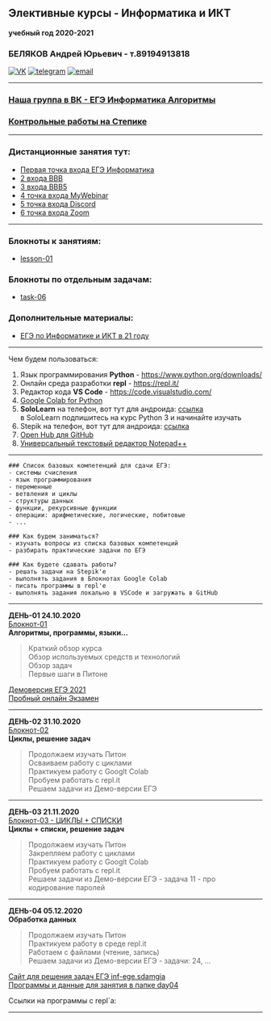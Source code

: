 ## Элективные курсы - Информатика и ИКТ
**учебный год 2020-2021**  
### БЕЛЯКОВ Андрей Юрьевич - т.89194913818  
[![VK](https://pcoding.ru/ico/vk.png)](https://vk.com/permCube) 
[![telegram](https://pcoding.ru/ico/telegram.png)](https://t.me/AndreyPerm) 
[![email](https://pcoding.ru/ico/email.png)](mailto:tt@59.ru)  
  
--- 

### [Наша группа в ВК - ЕГЭ Информатика Алгоритмы](https://vk.com/algohack)  
### [Контрольные работы на Степике](https://stepik.org/63529)  

---

### Дистанционные занятия тут:  
* [Первая точка входа ЕГЭ Информатика](https://bbb5.psaa.ru/b/and-twy-yrc)  
* [2 входа BBB](https://bbb.psaa.ru/b/and-jca-drk)  
* [3 входа BBB5](https://bbb5.psaa.ru/b/and-jxn-mr6)  
* [4 точка входа MyWebinar](https://go.mywebinar.com/npkg-qmfz-cgsl-cdtw)  
* [5 точка входа Discord](https://discord.gg/ZK4kgdn)  
* [6 точка входа Zoom](https://us04web.zoom.us/j/6931731236?pwd=T1lNamFoMjJtMHlSbWVKZHF2d3Qwdz09)  

---  
### Блокноты к занятиям:  
* [lesson-01](https://colab.research.google.com/drive/183_JbFUgMHB1C4sUUdCkYyrkBw8wIkT5?usp=sharing)  

### Блокноты по отдельным задачам:  
* [task-06](https://colab.research.google.com/drive/1yDwbI2PcDptcq1PmMlEjpFaMRO1F0hdG?usp=sharing)  

### Дополнительные материалы:  
* [ЕГЭ по Информатике и ИКТ в 21 году](https://2021god.com/ege-po-informatike-v-2021-godu/)  

---

Чем будем пользоваться:  
1) Язык программирования **Python** - https://www.python.org/downloads/  
2) Онлайн среда разработки **repl** - https://repl.it/
3) Редактор кода **VS Code** - https://code.visualstudio.com/  
4) [Google Colab for Python](https://colab.research.google.com/)  
5) **SoloLearn** на телефон, вот тут для андроида: [ссылка](https://play.google.com/store/apps/details?id=com.sololearn&hl=ru)  
в SoloLearn подпишитесь на курс Python 3 и начинайте изучать  
6) Stepik на телефон, вот тут для андроида: [ссылка](https://play.google.com/store/apps/details?id=org.stepic.droid&hl=ru)  
7) [Open Hub для GitHub](https://play.google.com/store/apps/details?id=com.thirtydegreesray.openhub&hl=ru)  
8) [Универсальный текстовый редактор Notepad++](https://notepad-plus-plus.org/downloads/)  

---  
```
### Список базовых компетенций для сдачи ЕГЭ:  
- системы счисления  
- язык программирования  
- переменные  
- ветвления и циклы  
- структуры данных  
- функции, рекурсивные функции  
- операции: арифметические, логические, побитовые  
- ...  

### Как будем заниматься?  
- изучать вопросы из списка базовых компетенций  
- разбирать практические задачи по ЕГЭ  

### Как будете сдавать работы?  
- решать задачи на Stepik'е  
- выполнять задания в Блокнотах Google Colab  
- писать программы в repl'е  
- выполнять задания локально в VSCode и загружать в GitHub  
```
---  

**ДЕНЬ-01 24.10.2020**  
[Блокнот-01](https://colab.research.google.com/drive/183_JbFUgMHB1C4sUUdCkYyrkBw8wIkT5?usp=sharing)  
**Алгоритмы, программы, языки...**  
> Краткий обзор курса  
> Обзор используемых средств и технологий  
> Обзор задач  
> Первые шаги в Питоне  

[Демоверсия ЕГЭ 2021](https://4ege.ru/informatika/60050-demoversija-po-informatike-ege-2021.html)  
[Пробный онлайн Экзамен](http://kege.rustest.ru/)   

---  

**ДЕНЬ-02 31.10.2020**  
[Блокнот-02](https://colab.research.google.com/drive/1KQL1dMFeO_2O4NoNiQB54P6khrIyuNbk?usp=sharing)  
**Циклы, решение задач**  
> Продолжаем изучать Питон  
> Осваиваем работу с циклами  
> Практикуем работу с Googlt Colab  
> Пробуем работать с repl.it  
> Решаем задачи из Демо-версии ЕГЭ  

---  

**ДЕНЬ-03 21.11.2020**  
[Блокнот-03 - ЦИКЛЫ + СПИСКИ](https://colab.research.google.com/drive/1ZmzvCLmbWnTFifZc2U-GSsMo54YIzK5I?usp=sharing)  
**Циклы + списки, решение задач**  
> Продолжаем изучать Питон  
> Закрепляем работу с циклами  
> Практикуем работу с Googlt Colab  
> Пробуем работать с repl.it  
> Решаем задачи из Демо-версии ЕГЭ - задача 11 - про кодирование паролей  

---  

**ДЕНЬ-04 05.12.2020**  
**Обработка данных**  
> Продолжаем изучать Питон  
> Практикуем работу в среде repl.it  
> Работаем с файлами (чтение, запись)  
> Решаем задачи из Демо-версии ЕГЭ - задачи: 24, ...  

[Сайт для решения задач ЕГЭ inf-ege.sdamgia](https://inf-ege.sdamgia.ru/)  
[Программы и данные для занятия в папке day04](https://github.com/permCoding/elective-course-21/tree/main/py/day04/)  

Ссылки на программы с repl`а:  


---  
